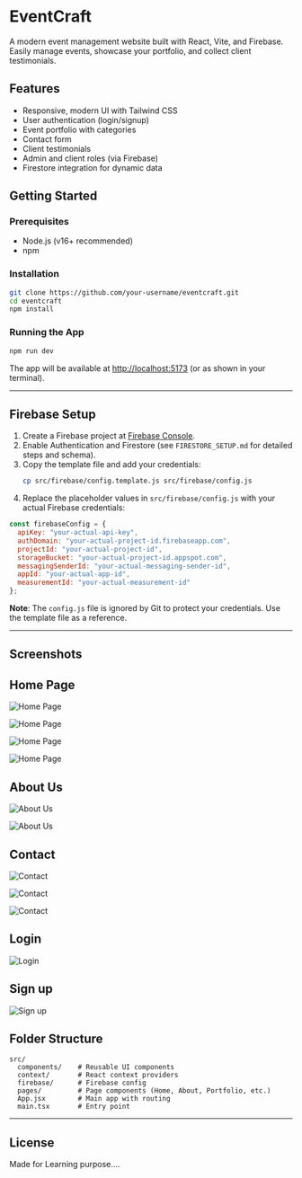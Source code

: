 # EventCraft

A modern event management website built with React, Vite, and Firebase.  
Easily manage events, showcase your portfolio, and collect client testimonials.

## Features

- Responsive, modern UI with Tailwind CSS
- User authentication (login/signup)
- Event portfolio with categories
- Contact form
- Client testimonials
- Admin and client roles (via Firebase)
- Firestore integration for dynamic data

## Getting Started

### Prerequisites

- Node.js (v16+ recommended)
- npm

### Installation

```bash
git clone https://github.com/your-username/eventcraft.git
cd eventcraft
npm install
```

### Running the App

```bash
npm run dev
```

The app will be available at [http://localhost:5173](http://localhost:5173) (or as shown in your terminal).

---

## Firebase Setup

1. Create a Firebase project at [Firebase Console](https://console.firebase.google.com/).
2. Enable Authentication and Firestore (see `FIRESTORE_SETUP.md` for detailed steps and schema).
3. Copy the template file and add your credentials:
   ```bash
   cp src/firebase/config.template.js src/firebase/config.js
   ```
4. Replace the placeholder values in `src/firebase/config.js` with your actual Firebase credentials:

```js
const firebaseConfig = {
  apiKey: "your-actual-api-key",
  authDomain: "your-actual-project-id.firebaseapp.com",
  projectId: "your-actual-project-id",
  storageBucket: "your-actual-project-id.appspot.com",
  messagingSenderId: "your-actual-messaging-sender-id",
  appId: "your-actual-app-id",
  measurementId: "your-actual-measurement-id"
};
```

**Note**: The `config.js` file is ignored by Git to protect your credentials. Use the template file as a reference.

---

## Screenshots

## Home Page

![Home Page](screenshots/home1.png)

![Home Page](screenshots/home2.png)

![Home Page](screenshots/home3.png)

![Home Page](screenshots/home4.png)

## About Us

![About Us](screenshots/Aboutus1.png)

![About Us](screenshots/Aboutus2.png)



## Contact

![Contact](screenshots/Contact1.png)

![Contact](screenshots/Contact2.png)

![Contact](screenshots/Contact3.png)


## Login

![Login](screenshots/login.png)

## Sign up

![Sign up](screenshots/signup.png)




## Folder Structure

```
src/
  components/    # Reusable UI components
  context/       # React context providers
  firebase/      # Firebase config
  pages/         # Page components (Home, About, Portfolio, etc.)
  App.jsx        # Main app with routing
  main.tsx       # Entry point
```

---

## License

Made for Learning purpose....
